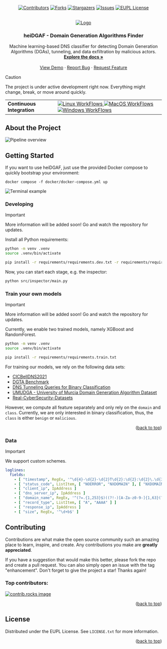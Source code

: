 <a id="readme-top"></a>

<!-- PROJECT SHIELDS -->
<div align="center">

[![Contributors][contributors-shield]][contributors-url]
[![Forks][forks-shield]][forks-url]
[![Stargazers][stars-shield]][stars-url]
[![Issues][issues-shield]][issues-url]
[![EUPL License][license-shield]][license-url]

</div>

<!-- PROJECT LOGO -->
<br />
<div align="center">
  <a href="https://github.com/stefanDeveloper/heiDGAF">
    <img src="https://raw.githubusercontent.com/stefanDeveloper/heiDGAF/main/assets/heidgaf_logo_normal.png?raw=true" alt="Logo">
  </a>

  <h3 align="center">heiDGAF - Domain Generation Algorithms Finder</h3>

  <p align="center">
    Machine learning-based DNS classifier for detecting Domain Generation Algorithms (DGAs), tunneling, and data exfiltration by malicious actors.
    <br />
    <a href="https://heidgaf.readthedocs.io/en/latest/"><strong>Explore the docs »</strong></a>
    <br />
    <br />
    <a href="https://mybinder.org/v2/gh/stefanDeveloper/heiDGAF-tutorials/HEAD?labpath=demo_notebook.ipynb">View Demo</a>
    ·
    <a href="https://github.com/stefanDeveloper/heiDGAF/issues/new?labels=bug&template=bug-report---.md">Report Bug</a>
    ·
    <a href="https://github.com/stefanDeveloper/heiDGAF/issues/new?labels=enhancement&template=feature-request---.md">Request Feature</a>
  </p>
</div>

> [!CAUTION]
> The project is under active development right now. Everything might change, break, or move around quickly.

<table>
<tr>
  <td><b>Continuous Integration</b></td>
  <td>
    <a href="https://github.com/stefanDeveloper/heiDGAF/actions/workflows/build_test_linux.yml">
    <img src="https://img.shields.io/github/actions/workflow/status/stefanDeveloper/heiDGAF/build_test_linux.yml?branch=main&logo=linux&style=for-the-badge&label=linux" alt="Linux WorkFlows" />
    </a>
    <a href="https://github.com/stefanDeveloper/heiDGAF/actions/workflows/build_test_macos.yml">
    <img src="https://img.shields.io/github/actions/workflow/status/stefanDeveloper/heiDGAF/build_test_macos.yml?branch=main&logo=apple&style=for-the-badge&label=macos" alt="MacOS WorkFlows" />
    </a>
    <a href="https://github.com/stefanDeveloper/heiDGAF/actions/workflows/build_test_windows.yml">
    <img src="https://img.shields.io/github/actions/workflow/status/stefanDeveloper/heiDGAF/build_test_windows.yml?branch=main&logo=windows&style=for-the-badge&label=windows" alt="Windows WorkFlows" />
    </a>
  </td>
</tr>
</table>

## About the Project

![Pipeline overview](https://raw.githubusercontent.com/stefanDeveloper/heiDGAF/main/docs/media/pipeline_overview.png?raw=true)

## Getting Started

If you want to use heiDGAF, just use the provided Docker compose to quickly bootstrap your environment:

```
docker compose -f docker/docker-compose.yml up
```

![Terminal example](https://raw.githubusercontent.com/stefanDeveloper/heiDGAF/main/assets/terminal_example.gif?raw=true)

### Developing

> [!IMPORTANT]
> More information will be added soon! Go and watch the repository for updates.

Install all Python requirements:

```sh
python -m venv .venv
source .venv/bin/activate

pip install -r requirements/requirements.dev.txt -r requirements/requirements.detector.txt -r requirements/requirements.logcollector.txt -r requirements/requirements.prefilter.txt -r requirements/requirements.inspector.txt -r requirements/requirements.logserver.txt
```

Now, you can start each stage, e.g. the inspector:

```sh
python src/inspector/main.py
```

### Train your own models

> [!IMPORTANT]
> More information will be added soon! Go and watch the repository for updates.

Currently, we enable two trained models, namely XGBoost and RandomForest.

```sh
python -m venv .venv
source .venv/bin/activate

pip install -r requirements/requirements.train.txt
```

For training our models, we rely on the following data sets:

- [CICBellDNS2021](https://www.unb.ca/cic/datasets/dns-2021.html)
- [DGTA Benchmark](https://data.mendeley.com/datasets/2wzf9bz7xr/1)
- [DNS Tunneling Queries for Binary Classification](https://data.mendeley.com/datasets/mzn9hvdcxg/1)
- [UMUDGA - University of Murcia Domain Generation Algorithm Dataset](https://data.mendeley.com/datasets/y8ph45msv8/1)
- [Real-CyberSecurity-Datasets](https://github.com/gfek/Real-CyberSecurity-Datasets/)

However, we compute all feature separately and only rely on the `domain` and `class`.
Currently, we are only interested in binary classification, thus, the `class` is either `benign` or `malicious`.

<p align="right">(<a href="#readme-top">back to top</a>)</p>

### Data

> [!IMPORTANT]
> We support custom schemes.

```yml
loglines:
  fields:
    - [ "timestamp", RegEx, '^\d{4}-\d{2}-\d{2}T\d{2}:\d{2}:\d{2}\.\d{3}Z$' ]
    - [ "status_code", ListItem, [ "NOERROR", "NXDOMAIN" ], [ "NXDOMAIN" ] ]
    - [ "client_ip", IpAddress ]
    - [ "dns_server_ip", IpAddress ]
    - [ "domain_name", RegEx, '^(?=.{1,253}$)((?!-)[A-Za-z0-9-]{1,63}(?<!-)\.)+[A-Za-z]{2,63}$' ]
    - [ "record_type", ListItem, [ "A", "AAAA" ] ]
    - [ "response_ip", IpAddress ]
    - [ "size", RegEx, '^\d+b$' ]
```

<!-- CONTRIBUTING -->
## Contributing
Contributions are what make the open source community such an amazing place to learn, inspire, and create. Any contributions you make are **greatly appreciated**.

If you have a suggestion that would make this better, please fork the repo and create a pull request. You can also simply open an issue with the tag "enhancement".
Don't forget to give the project a star! Thanks again!

### Top contributors:

<a href="https://github.com/stefanDeveloper/heiDGAF/graphs/contributors">
  <img src="https://contrib.rocks/image?repo=stefanDeveloper/heiDGAF" alt="contrib.rocks image" />
</a>


<p align="right">(<a href="#readme-top">back to top</a>)</p>

<!-- LICENSE -->
## License

Distributed under the EUPL License. See `LICENSE.txt` for more information.

<p align="right">(<a href="#readme-top">back to top</a>)</p>


<!-- MARKDOWN LINKS & IMAGES -->
<!-- https://www.markdownguide.org/basic-syntax/#reference-style-links -->
[contributors-shield]: https://img.shields.io/github/contributors/stefanDeveloper/heiDGAF.svg?style=for-the-badge
[contributors-url]: https://github.com/stefanDeveloper/heiDGAF/graphs/contributors
[forks-shield]: https://img.shields.io/github/forks/stefanDeveloper/heiDGAF.svg?style=for-the-badge
[forks-url]: https://github.com/stefanDeveloper/heiDGAF/network/members
[stars-shield]: https://img.shields.io/github/stars/stefanDeveloper/heiDGAF.svg?style=for-the-badge
[stars-url]: https://github.com/stefanDeveloper/heiDGAF/stargazers
[issues-shield]: https://img.shields.io/github/issues/stefanDeveloper/heiDGAF.svg?style=for-the-badge
[issues-url]: https://github.com/stefanDeveloper/heiDGAF/issues
[license-shield]: https://img.shields.io/github/license/stefanDeveloper/heiDGAF.svg?style=for-the-badge
[license-url]: https://github.com/stefanDeveloper/heiDGAF/blob/master/LICENSE.txt
